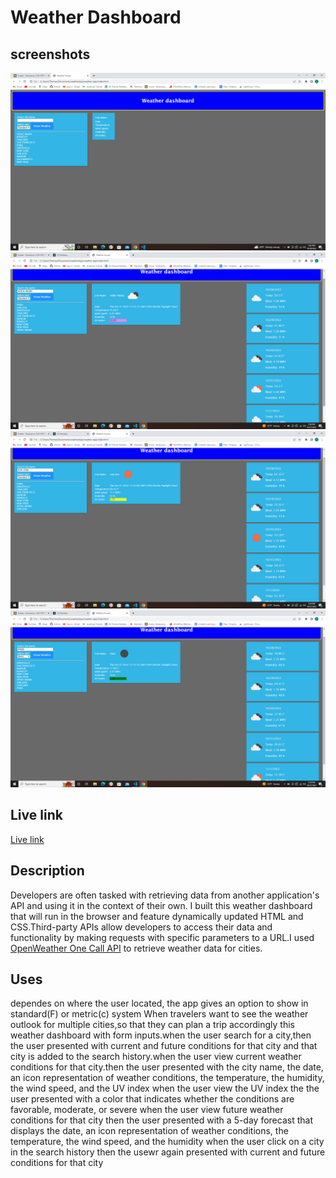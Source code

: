 # Weather Dashboard

## screenshots

![screenshot1](./images/weath1.png)
![screenshot2](./images/weat2.png)
![screenshot3](./images/weat3.png)
![screenshot4](./images/weat4.png)

## Live link

[Live link](https://formulaxyz.github.io/weather-app/)

## Description

Developers are often tasked with retrieving data from another application's API and using it in the context of their own. I built
this weather dashboard that will run in the browser and feature dynamically updated HTML and CSS.Third-party APIs allow developers
to access their data and functionality by making requests with specific parameters to a URL.I used [OpenWeather One Call API](https://openweathermap.org/api/one-call-api)
to retrieve weather data for cities.

## Uses

dependes on where the user located, the app gives an option to show in standard(F) or metric(c) system
When travelers want to see the weather outlook for multiple cities,so that they can plan a trip accordingly
this weather dashboard with form inputs.when the user search for a city,then the user presented with current and future conditions
for that city and that city is added to the search history.when the user view current weather conditions for that city.then the
user presented with the city name, the date, an icon representation of weather conditions, the temperature, the humidity, the wind
speed, and the UV index
when the user view the UV index
the the user presented with a color that indicates whether the conditions are favorable, moderate, or severe
when the user view future weather conditions for that city
then the user presented with a 5-day forecast that displays the date, an icon representation of weather conditions, the temperature,
the wind speed, and the humidity
when the user click on a city in the search history
then the usewr again presented with current and future conditions for that city
